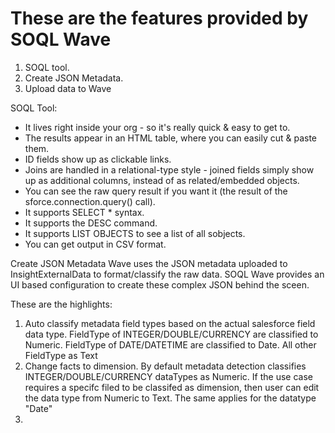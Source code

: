 # These are the features provided by SOQL Wave 
1. SOQL tool.
2. Create JSON Metadata.
3. Upload data to Wave


SOQL Tool:
- It lives right inside your org - so it's really quick & easy to get to. 
- The results appear in an HTML table, where you can easily cut & paste them. 
- ID fields show up as clickable links. 
- Joins are handled in a relational-type style - joined fields simply show up as additional columns, instead of as related/embedded objects. 
- You can see the raw query result if you want it (the result of the sforce.connection.query() call). 
- It supports SELECT * syntax. 
- It supports the DESC command. 
- It supports LIST OBJECTS to see a list of all sobjects. 
- You can get output in CSV format. 

Create JSON Metadata
Wave uses the JSON metadata uploaded to InsightExternalData to format/classify the raw data. SOQL Wave  provides an UI based configuration to create these complex JSON behind the sceen.

These are the highlights:
1. Auto classify metadata field types based on the  actual salesforce field data type.
   FieldType of INTEGER/DOUBLE/CURRENCY are classified to Numeric.
   FieldType of DATE/DATETIME are classified to Date.
   All other FieldType as Text
2. Change facts to dimension.
   By default metadata detection classifies INTEGER/DOUBLE/CURRENCY dataTypes as Numeric. If the use case requires a specifc filed to be classifed as dimension, then user can edit the data type from Numeric to Text. The same applies for the datatype "Date"
3. 
